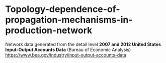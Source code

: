 # Topology-dependence-of-propagation-mechanisms-in-production-network

Network data generated from the detail level **2007 and 2012 United States Input-Output Accounts Data**  (Bureau of Economic Analysis)
https://www.bea.gov/industry/input-output-accounts-data
